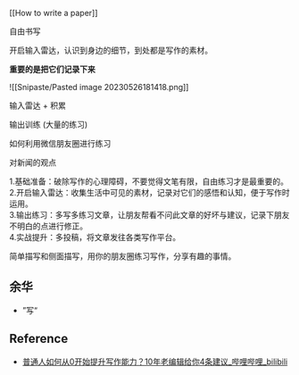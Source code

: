 [[How to write a paper]]

自由书写

开启输入雷达，认识到身边的细节，到处都是写作的素材。

**重要的是把它们记录下来**

![[Snipaste/Pasted image 20230526181418.png]]

输入雷达 + 积累

输出训练 (大量的练习)

如何利用微信朋友圈进行练习

对新闻的观点

1.基础准备：破除写作的心理障碍，不要觉得文笔有限，自由练习才是最重要的。  
2.开启输入雷达：收集生活中可见的素材，记录对它们的感悟和认知，便于写作时运用。  
3.输出练习：多写多练习文章，让朋友帮看不问此文章的好坏与建议，记录下朋友不明白的点进行修正。  
4.实战提升：多投稿，将文章发往各类写作平台。

简单描写和侧面描写，用你的朋友圈练习写作，分享有趣的事情。

## 余华

- ”写“

## Reference

- [普通人如何从0开始提升写作能力？10年老编辑给你4条建议_哔哩哔哩_bilibili](https://www.bilibili.com/video/BV1wu411X7BR/?spm_id_from=333.337.search-card.all.click&vd_source=fd4ee36c98545e734618a1ca0e0847e9)

